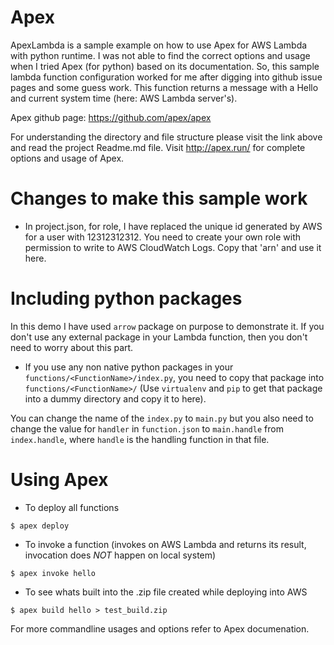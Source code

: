 Apex
====
ApexLambda is a sample example on how to use Apex for AWS Lambda with python runtime. 
I was not able to find the correct options and usage when I tried Apex (for python) based on its documentation.
So, this sample lambda function configuration worked for me after digging into github issue pages and some guess work.
This function returns a message with a Hello and current system time (here: AWS Lambda server's).

Apex github page: https://github.com/apex/apex

For understanding the directory and file structure please visit the link above and read the project Readme.md file.
Visit http://apex.run/ for complete options and usage of Apex.

Changes to make this sample work
================================
* In project.json, for role, I have replaced the unique id generated by AWS for a user with 12312312312. You need to create your own role with permission to write to AWS CloudWatch Logs. Copy that 'arn' and use it here.

Including python packages
=========================
In this demo I have used `arrow` package on purpose to demonstrate it. If you don't use any external package in your Lambda function, then you don't need to worry about this part.
* If you use any non native python packages in your `functions/<FunctionName>/index.py`, you need to copy that package into `functions/<FunctionName>/` (Use `virtualenv` and `pip` to get that package into a dummy directory and copy it to here).

You can change the name of the `index.py` to `main.py` but you also need to change the value for `handler` in `function.json` to `main.handle` from `index.handle`, where `handle` is the handling function in that file.

Using Apex
==========
* To deploy all functions
```
$ apex deploy
```
* To invoke a function (invokes on AWS Lambda and returns its result, invocation does *NOT* happen on local system)
```
$ apex invoke hello
```
* To see whats built into the .zip file created while deploying into AWS
```
$ apex build hello > test_build.zip
```

For more commandline usages and options refer to Apex documenation.


